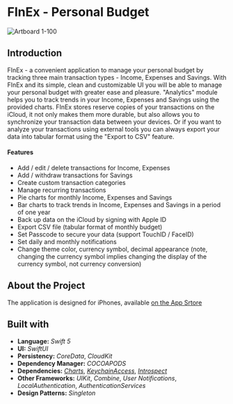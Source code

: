 # FInEx - Personal Budget

![Artboard 1-100](https://user-images.githubusercontent.com/77430390/118591443-0774ce80-b759-11eb-9e59-471adb4ee7ad.jpg)

## Introduction
FInEx - a convenient application to manage your personal budget by tracking three main transaction types - Income, Expenses and Savings.
With FInEx and its simple, clean and customizable UI you will be able to manage your personal budget with greater ease and pleasure.
"Analytics" module helps you to track trends in your Income, Expenses and Savings using the provided charts.
FInEx stores reserve copies of your transactions on the iCloud, it not only makes them more durable, but also allows you to synchronize your transaction data between your devices.
Or if you want to analyze your transactions using external tools you can always export your data into tabular format using the "Export to CSV" feature.

#### Features
- Add / edit / delete transactions for Income, Expenses
- Add / withdraw transactions for Savings
- Create custom transaction categories
- Manage recurring transactions
- Pie charts for monthly Income, Expenses and Savings
- Bar charts to track trends in Income, Expenses and Savings in a period of one year
- Back up data on the iCloud by signing with Apple ID
- Export CSV file (tabular format of monthly budget)
- Set Passcode to secure your data (support TouchID / FaceID)
- Set daily and monthly notifications
- Change theme color, currency symbol, decimal appearance (note, changing the currency symbol implies changing the display of the currency symbol, not currency conversion)


## About the Project 
The application is designed for iPhones, available [on the App Srtore](https://apps.apple.com/us/app/finex-personal-budget/id1567417225)

## Built with
  - **Language:** *Swift 5*
  - **UI:** *SwiftUI* 
  - **Persistency:** *CoreData*, *CloudKit*
  - **Dependency Manager:** *COCOAPODS*
  - **Dependencies:** [*Charts*](https://github.com/danielgindi/Charts), [*KeychainAccess*](https://github.com/kishikawakatsumi/KeychainAccess), [*Introspect*](https://github.com/siteline/SwiftUI-Introspect)
  - **Other Frameworks:** *UIKit*, *Combine*, *User Notifications*, *LocalAuthentication*, *AuthenticationServices*
  - **Design Patterns:** *Singleton*



